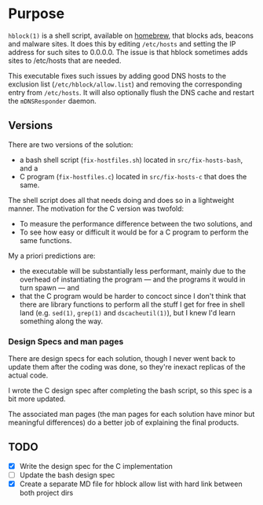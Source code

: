 # Purpose

`hblock(1)` is a shell script, available on [homebrew](https://brew.sh), that blocks ads, beacons and malware sites. It does this by editing `/etc/hosts` and setting the IP address for such sites to 0.0.0.0. The issue is that hblock sometimes adds sites to /etc/hosts that are needed. 

This executable fixes such issues by adding good DNS hosts to the exclusion list (`/etc/hblock/allow.list`) and removing the corresponding entry from `/etc/hosts`. It will also optionally flush the DNS cache and restart the `mDNSResponder` daemon.

## Versions
There are two versions of the solution: 
* a bash shell script (`fix-hostfiles.sh`) located in `src/fix-hosts-bash`, and a
* C program (`fix-hostfiles.c`) located in `src/fix-hosts-c` that does the same.

The shell script does all that needs doing and does so in a lightweight manner. The motivation for the C version was twofold:
* To measure the performance difference between the two solutions, and
* To see how easy or difficult it would be for a C program to perform the same functions.

My a priori predictions are:
* the executable will be substantially less performant, mainly due to the overhead of instantiating the program — and the programs it would in turn spawn — and 
* that the C program would be harder to concoct since I don't think that there are library functions to perform all the stuff I get for free in shell land (e.g. `sed(1)`, `grep(1)` and `dscacheutil(1)`), but I knew I'd learn something along the way.

### Design Specs and man pages
There are design specs for each solution, though I never went back to update them after the coding was done, so they're inexact replicas of the actual code. 

I wrote the C design spec after completing the bash script, so this spec is a bit more updated. 

The associated man pages (the man pages for each solution have minor but meaningful differences) do a better job of explaining the final products. 

## TODO
- [x] Write the design spec for the C implementation
- [ ] Update the bash design spec
- [x] Create a separate MD file for hblock allow list with hard link between both project dirs 

